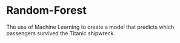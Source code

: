 # Random-Forest

The use of Machine Learning to create a model that predicts which passengers survived the Titanic shipwreck.
